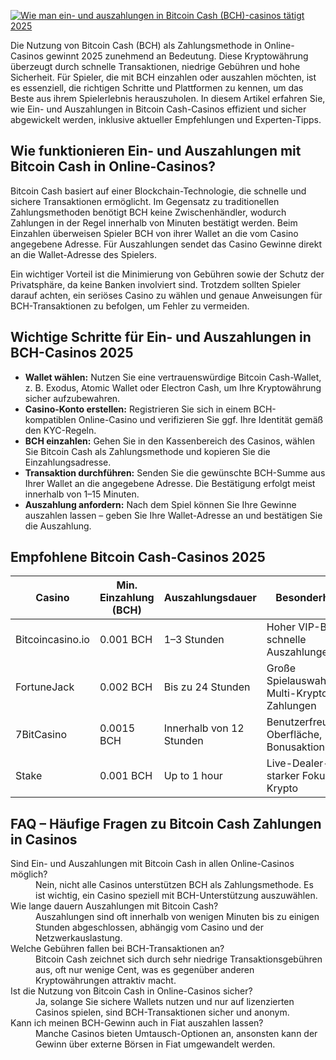 [![Wie man ein- und auszahlungen in Bitcoin Cash (BCH)-casinos tätigt 2025](https://123-caf.pages.dev/gitsignup.png)](https://vrmoo.ru/Bt82HjjY)

<p>Die Nutzung von Bitcoin Cash (BCH) als Zahlungsmethode in Online-Casinos gewinnt 2025 zunehmend an Bedeutung. Diese Kryptowährung überzeugt durch schnelle Transaktionen, niedrige Gebühren und hohe Sicherheit. Für Spieler, die mit BCH einzahlen oder auszahlen möchten, ist es essenziell, die richtigen Schritte und Plattformen zu kennen, um das Beste aus ihrem Spielerlebnis herauszuholen. In diesem Artikel erfahren Sie, wie Ein- und Auszahlungen in Bitcoin Cash-Casinos effizient und sicher abgewickelt werden, inklusive aktueller Empfehlungen und Experten-Tipps.</p>  <h2>Wie funktionieren Ein- und Auszahlungen mit Bitcoin Cash in Online-Casinos?</h2> <p>Bitcoin Cash basiert auf einer Blockchain-Technologie, die schnelle und sichere Transaktionen ermöglicht. Im Gegensatz zu traditionellen Zahlungsmethoden benötigt BCH keine Zwischenhändler, wodurch Zahlungen in der Regel innerhalb von Minuten bestätigt werden. Beim Einzahlen überweisen Spieler BCH von ihrer Wallet an die vom Casino angegebene Adresse. Für Auszahlungen sendet das Casino Gewinne direkt an die Wallet-Adresse des Spielers.</p> <p>Ein wichtiger Vorteil ist die Minimierung von Gebühren sowie der Schutz der Privatsphäre, da keine Banken involviert sind. Trotzdem sollten Spieler darauf achten, ein seriöses Casino zu wählen und genaue Anweisungen für BCH-Transaktionen zu befolgen, um Fehler zu vermeiden.</p>  <h2>Wichtige Schritte für Ein- und Auszahlungen in BCH-Casinos 2025</h2> <ul>   <li><strong>Wallet wählen:</strong> Nutzen Sie eine vertrauenswürdige Bitcoin Cash-Wallet, z. B. Exodus, Atomic Wallet oder Electron Cash, um Ihre Kryptowährung sicher aufzubewahren.</li>   <li><strong>Casino-Konto erstellen:</strong> Registrieren Sie sich in einem BCH-kompatiblen Online-Casino und verifizieren Sie ggf. Ihre Identität gemäß den KYC-Regeln.</li>   <li><strong>BCH einzahlen:</strong> Gehen Sie in den Kassenbereich des Casinos, wählen Sie Bitcoin Cash als Zahlungsmethode und kopieren Sie die Einzahlungsadresse.</li>   <li><strong>Transaktion durchführen:</strong> Senden Sie die gewünschte BCH-Summe aus Ihrer Wallet an die angegebene Adresse. Die Bestätigung erfolgt meist innerhalb von 1–15 Minuten.</li>   <li><strong>Auszahlung anfordern:</strong> Nach dem Spiel können Sie Ihre Gewinne auszahlen lassen – geben Sie Ihre Wallet-Adresse an und bestätigen Sie die Auszahlung.</li> </ul>  <h2>Empfohlene Bitcoin Cash-Casinos 2025</h2> <table>   <thead>     <tr>       <th>Casino</th>       <th>Min. Einzahlung (BCH)</th>       <th>Auszahlungsdauer</th>       <th>Besonderheiten</th>     </tr>   </thead>   <tbody>     <tr>       <td>Bitcoincasino.io</td>       <td>0.001 BCH</td>       <td>1–3 Stunden</td>       <td>Hoher VIP-Bonus, schnelle Auszahlungen</td>     </tr>     <tr>       <td>FortuneJack</td>       <td>0.002 BCH</td>       <td>Bis zu 24 Stunden</td>       <td>Große Spielauswahl, Multi-Krypto-Zahlungen</td>     </tr>     <tr>       <td>7BitCasino</td>       <td>0.0015 BCH</td>       <td>Innerhalb von 12 Stunden</td>       <td>Benutzerfreundliche Oberfläche, Bonusaktionen</td>     </tr>     <tr>       <td>Stake</td>       <td>0.001 BCH</td>       <td>Up to 1 hour</td>       <td>Live-Dealer-Spiele, starker Fokus auf Krypto</td>     </tr>   </tbody> </table>  <h2>FAQ – Häufige Fragen zu Bitcoin Cash Zahlungen in Casinos</h2> <dl>   <dt>Sind Ein- und Auszahlungen mit Bitcoin Cash in allen Online-Casinos möglich?</dt>   <dd>Nein, nicht alle Casinos unterstützen BCH als Zahlungsmethode. Es ist wichtig, ein Casino speziell mit BCH-Unterstützung auszuwählen.</dd>    <dt>Wie lange dauern Auszahlungen mit Bitcoin Cash?</dt>   <dd>Auszahlungen sind oft innerhalb von wenigen Minuten bis zu einigen Stunden abgeschlossen, abhängig vom Casino und der Netzwerkauslastung.</dd>    <dt>Welche Gebühren fallen bei BCH-Transaktionen an?</dt>   <dd>Bitcoin Cash zeichnet sich durch sehr niedrige Transaktionsgebühren aus, oft nur wenige Cent, was es gegenüber anderen Kryptowährungen attraktiv macht.</dd>    <dt>Ist die Nutzung von Bitcoin Cash in Online-Casinos sicher?</dt>   <dd>Ja, solange Sie sichere Wallets nutzen und nur auf lizenzierten Casinos spielen, sind BCH-Transaktionen sicher und anonym.</dd>    <dt>Kann ich meinen BCH-Gewinn auch in Fiat auszahlen lassen?</dt>   <dd>Manche Casinos bieten Umtausch-Optionen an, ansonsten kann der Gewinn über externe Börsen in Fiat umgewandelt werden.</dd> </dl>